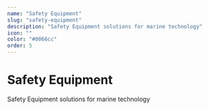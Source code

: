 ```yaml
---
name: "Safety Equipment"
slug: "safety-equipment"
description: "Safety Equipment solutions for marine technology"
icon: ""
color: "#0066cc"
order: 5
---
```


# Safety Equipment

Safety Equipment solutions for marine technology

